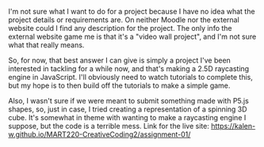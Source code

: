 I'm not sure what I want to do for a project because I have no idea what the project details or requirements are. On neither Moodle nor the external website could I find any description for the project. The only info the external website game me is that it's a "video wall project", and I'm not sure what that really means.

So, for now, that best answer I can give is simply a project I've been interested in tackling for a while now, and that's making a 2.5D raycasting engine in JavaScript. I'll obviously need to watch tutorials to complete this, but my hope is to then build off the tutorials to make a simple game.

Also, I wasn't sure if we were meant to submit something made with P5.js shapes, so, just in case, I tried creating a representation of a spinning 3D cube. It's somewhat in theme with wanting to make a raycasting engine I suppose, but the code is a terrible mess.
Link for the live site: https://kalen-w.github.io/MART220-CreativeCoding2/assignment-01/
